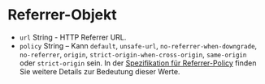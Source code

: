 # Referrer-Objekt

* `url` String - HTTP Referrer URL.
* `policy` String – Kann `default`, `unsafe-url`, `no-referrer-when-downgrade`, `no-referrer`, `origin`, `strict-origin-when-cross-origin`, `same-origin` oder `strict-origin` sein. In der [Spezifikation für Referrer-Policy](https://developer.mozilla.org/en-US/docs/Web/HTTP/Headers/Referrer-Policy) finden Sie weitere Details zur Bedeutung dieser Werte.
